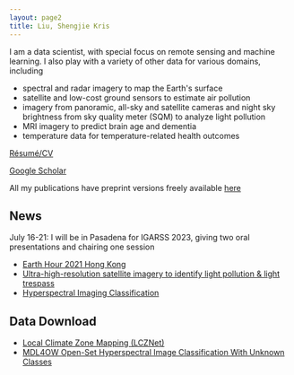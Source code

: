 ```yaml
---
layout: page2
title: Liu, Shengjie Kris
---
```


I am a data scientist, with special focus on remote sensing and machine learning.
I also play with a variety of other data for various domains, including 
- spectral and radar imagery to map the Earth's surface 
- satellite and low-cost ground sensors to estimate air pollution 
- imagery from panoramic, all-sky and satellite cameras and night sky brightness from sky quality meter (SQM) to analyze light pollution 
- MRI imagery to predict brain age and dementia 
- temperature data for temperature-related health outcomes 

[Résumé/CV](skrisliuCV.pdf)

[Google Scholar](https://scholar.google.com/citations?hl=en&user=D2ZRcjQAAAAJ)

All my publications have preprint versions freely available [here](publications.html)

## News
July 16-21: I will be in Pasadena for IGARSS 2023, giving two oral presentations and chairing one session
- [Earth Hour 2021 Hong Kong](https://2023.ieeeigarss.org/view_paper.php?PaperNum=4847)
- [Ultra-high-resolution satellite imagery to identify light pollution & light trespass](https://2023.ieeeigarss.org/view_paper.php?PaperNum=4855)
- [Hyperspectral Imaging Classification](https://2023.ieeeigarss.org/view_session.php?SessionID=1105)


## Data Download
- [Local Climate Zone Mapping (LCZNet)](/lcz)
- [MDL4OW Open-Set Hyperspectral Image Classification With Unknown Classes](/MDL4OW)


